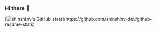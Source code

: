 ### Hi there 👋

[![shinshinv's GitHub stats](https://github-readme-stats.vercel.app/api?username="shinshinv-dev")](https://github.com/shinshinv-dev/github-readme-stats)


<!--
**shinshinv-dev/shinshinv-dev** is a ✨ _special_ ✨ repository because its `README.md` (this file) appears on your GitHub profile.

Here are some ideas to get you started:

- 🔭 I’m currently working on ...
- 🌱 I’m currently learning ...
- 👯 I’m looking to collaborate on ...
- 🤔 I’m looking for help with ...
- 💬 Ask me about ...
- 📫 How to reach me: ...
- 😄 Pronouns: ...
- ⚡ Fun fact: ...
-->
